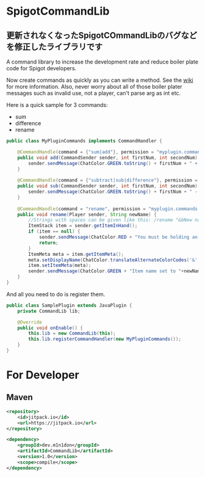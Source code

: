 # SpigotCommandLib

## 更新されなくなったSpigotCOmmandLibのバグなどを修正したライブラリです

A command library to increase the development rate and reduce boiler plate code for Spigot developers.

Now create commands as quickly as you can write a method. See the [wiki](https://github.com/MrBlobman/SpigotCommandLib/wiki) for more
information. Also, never worry about all of those boiler plater messages such as invalid use, not a player, can't parse arg as int etc.

Here is a quick sample for 3 commands:
* sum <arg0> <arg1>
* difference <argo> <arg1>
* rename <arg0>

```java
public class MyPluginCommands implements CommandHandler {

    @CommandHandle(command = {"sum|add"}, permission = "myplugin.commands.sum", description = "Make a quick calculation. Addition.")
    public void add(CommandSender sender, int firstNum, int secondNum) {
        sender.sendMessage(ChatColor.GREEN.toString() + firstNum + " + " + secondNum + " = " + (firstNum + secondNum));
    }
    
    @CommandHandle(command = {"subtract|sub|difference"}, permission = "myplugin.commands.sub", description = "Make a quick calculation. Subtraction")
    public void sub(CommandSender sender, int firstNum, int secondNum) {
        sender.sendMessage(ChatColor.GREEN.toString() + firstNum + " - " + secondNum + " = " + (firstNum - secondNum));
    }
    
    @CommandHandle(command = "rename", permission = "myplugin.commands.itemrename", description = "Rename the item you are holding.")
    public void rename(Player sender, String newName) {
        //Strings with spaces can be given like this: /rename "&bNew name for item"
        ItemStack item = sender.getItemInHand();
        if (item == null) {
            sender.sendMessage(ChatColor.RED + "You must be holding an item.");
            return;
        }
        ItemMeta meta = item.getItemMeta();
        meta.setDisplayName(ChatColor.translateAlternateColorCodes('&', newName));
        item.setItemMeta(meta);
        sender.sendMessage(ChatColor.GREEN + "Item name set to "+newName);
    }
}
```
And all you need to do is register them.
```java
public class SamplePlugin extends JavaPlugin {
    private CommandLib lib;

    @Override
    public void onEnable() {
        this.lib = new CommandLib(this);
        this.lib.registerCommandHandler(new MyPluginCommands());
    }
}
```
# For Developer
## Maven

```xml
<repository>
    <id>jitpack.io</id>
    <url>https://jitpack.io</url>
</repository>
```
```xml
<dependency>
    <groupId>dev.m1n1don</groupId>
    <artifactId>CommandLib</artifactId>
    <version>1.0</version>
    <scope>compile</scope>
</dependency>
```
